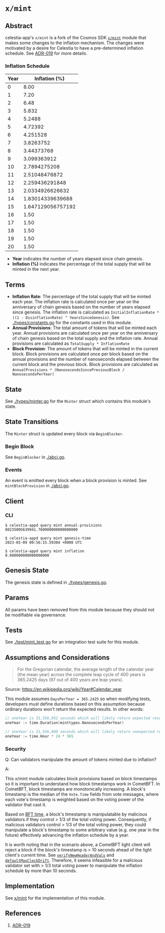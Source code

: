 # `x/mint`

## Abstract

celestia-app's `x/mint` is a fork of the Cosmos SDK [`x/mint`](https://github.com/cosmos/cosmos-sdk/tree/5cd0b2316a7103468af38eab5d886f9f069c9cd7/x/mint) module that makes some changes to the inflation mechanism. The changes were motivated by a desire for Celestia to have a pre-determined inflation schedule. See [ADR-019](../../docs/architecture/adr-019-strict-inflation-schedule.md) for more details.

### Inflation Schedule

| Year | Inflation (%)     |
|------|-------------------|
| 0    | 8.00              |
| 1    | 7.20              |
| 2    | 6.48              |
| 3    | 5.832             |
| 4    | 5.2488            |
| 5    | 4.72392           |
| 6    | 4.251528          |
| 7    | 3.8263752         |
| 8    | 3.44373768        |
| 9    | 3.099363912       |
| 10   | 2.7894275208      |
| 11   | 2.51048476872     |
| 12   | 2.259436291848    |
| 13   | 2.0334926626632   |
| 14   | 1.83014339639688  |
| 15   | 1.647129056757192 |
| 16   | 1.50              |
| 17   | 1.50              |
| 18   | 1.50              |
| 19   | 1.50              |
| 20   | 1.50              |

- **Year** indicates the number of years elapsed since chain genesis.
- **Inflation (%)** indicates the percentage of the total supply that will be minted in the next year.

## Terms

- **Inflation Rate**: The percentage of the total supply that will be minted each year. The inflation rate is calculated once per year on the anniversary of chain genesis based on the number of years elapsed since genesis. The inflation rate is calculated as `InitialInflationRate * ((1 - DisinflationRate) ^ YearsSinceGenesis)`. See [./types/constants.go](./types/constants.go) for the constants used in this module.
- **Annual Provisions**: The total amount of tokens that will be minted each year. Annual provisions are calculated once per year on the anniversary of chain genesis based on the total supply and the inflation rate. Annual provisions are calculated as `TotalSupply * InflationRate`
- **Block Provision**: The amount of tokens that will be minted in the current block. Block provisions are calculated once per block based on the annual provisions and the number of nanoseconds elapsed between the current block and the previous block. Block provisions are calculated as `AnnualProvisions * (NanosecondsSincePreviousBlock / NanosecondsPerYear)`

## State

See [./types/minter.go](./types/minter.go) for the `Minter` struct which contains this module's state.

## State Transitions

The `Minter` struct is updated every block via `BeginBlocker`.

### Begin Block

See `BeginBlocker` in [./abci.go](./abci.go).

### Events

An event is emitted every block when a block provision is minted. See `mintBlockProvision` in [./abci.go](./abci.go).

## Client

### CLI

```shell
$ celestia-appd query mint annual-provisions
80235005639941.760000000000000000
```

```shell
$ celestia-appd query mint genesis-time
2023-05-09 00:56:15.59304 +0000 UTC
```

```shell
$ celestia-appd query mint inflation
0.080000000000000000
```

## Genesis State

The genesis state is defined in [./types/genesis.go](./types/genesis.go).

## Params

All params have been removed from this module because they should not be modifiable via governance.

## Tests

See [./test/mint_test.go](./test/mint_test.go) for an integration test suite for this module.

## Assumptions and Considerations

> For the Gregorian calendar, the average length of the calendar year (the mean year) across the complete leap cycle of 400 years is 365.2425 days (97 out of 400 years are leap years).

Source: <https://en.wikipedia.org/wiki/Year#Calendar_year>

This module assumes `DaysPerYear = 365.2425` so when modifying tests, developers must define durations based on this assumption because ordinary durations won't return the expected results. In other words:

```go
// oneYear is 31,556,952 seconds which will likely return expected results in tests
oneYear := time.Duration(minttypes.NanosecondsPerYear)

// oneYear is 31,536,000 seconds which will likely return unexpected results in tests
oneYear := time.Hour * 24 * 365
```

### Security

Q: Can validators manipulate the amount of tokens minted due to inflation?

A:

This x/mint module calculates block provisions based on block timestamps so it is important to understand how block timestamps work in CometBFT. In CometBFT, block timestamps are monotonically increasing. A block's timestamp is the median of the `Vote.Time` fields from vote messages, where each vote's timestamp is weighted based on the voting power of the validator that cast it.

Based on [BFT time](https://docs.cometbft.com/v0.34/spec/consensus/bft-time), a block's timestamp is manipulatable by malicious validators if they control > 1/3 of the total voting power. Consequently, if malicious validators control > 1/3 of the total voting power, they could manipulate a block's timestamp to some arbitrary value (e.g. one year in the future) effectively advancing the inflation schedule by a year.

It is worth noting that in the scenario above, a CometBFT light client will reject a block if the block's timestamp is > 10 seconds ahead of the light client's current time. See [`verifyNewHeaderAndVals`](https://github.com/celestiaorg/celestia-core/blob/c6954760907680ab3f492f518d58d3d90237bed2/light/verifier.go#L176-L181) and [`defaultMaxClockDrift`](https://github.com/celestiaorg/celestia-core/blob/d02553fdba2720f0314f2f6451a5d50b6755e62c/light/client.go#L34-L38). Therefore, it seems infeasible for a malicious validator set with > 1/3 total voting power to manipulate the inflation schedule by more than 10 seconds.

## Implementation

See [x/mint](../../x/mint) for the implementation of this module.

## References

1. [ADR-019](../../docs/architecture/adr-019-strict-inflation-schedule.md)
